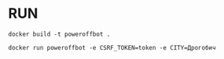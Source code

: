 # RUN

```
docker build -t poweroffbot .
```

```
docker run poweroffbot -e CSRF_TOKEN=token -e CITY=Дрогобич 
```